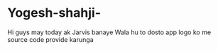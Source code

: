 # Yogesh-shahji-
Hi guys may today ak Jarvis banaye Wala hu to dosto app logo ko me source code provide karunga
